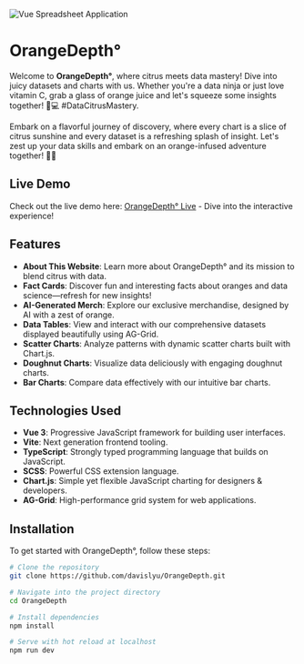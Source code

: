 ![Vue Spreadsheet Application](https://github.com/davislyu/FrontendSpreadSheetsProj/assets/27707434/d1c4f553-bc29-495f-a1ea-b7c423e3e3e2)

# OrangeDepth°

Welcome to **OrangeDepth°**, where citrus meets data mastery! Dive into juicy datasets and charts with us. Whether you're a data ninja or just love vitamin C, grab a glass of orange juice and let's squeeze some insights together! 🍊💻 #DataCitrusMastery.

Embark on a flavorful journey of discovery, where every chart is a slice of citrus sunshine and every dataset is a refreshing splash of insight. Let's zest up your data skills and embark on an orange-infused adventure together! 🚀🍊

## Live Demo
Check out the live demo here: [OrangeDepth° Live](https://github.com/davislyu/OrangeDepth) - Dive into the interactive experience!

## Features

- **About This Website**: Learn more about OrangeDepth° and its mission to blend citrus with data.
- **Fact Cards**: Discover fun and interesting facts about oranges and data science—refresh for new insights!
- **AI-Generated Merch**: Explore our exclusive merchandise, designed by AI with a zest of orange.
- **Data Tables**: View and interact with our comprehensive datasets displayed beautifully using AG-Grid.
- **Scatter Charts**: Analyze patterns with dynamic scatter charts built with Chart.js.
- **Doughnut Charts**: Visualize data deliciously with engaging doughnut charts.
- **Bar Charts**: Compare data effectively with our intuitive bar charts.

## Technologies Used
- **Vue 3**: Progressive JavaScript framework for building user interfaces.
- **Vite**: Next generation frontend tooling.
- **TypeScript**: Strongly typed programming language that builds on JavaScript.
- **SCSS**: Powerful CSS extension language.
- **Chart.js**: Simple yet flexible JavaScript charting for designers & developers.
- **AG-Grid**: High-performance grid system for web applications.

## Installation

To get started with OrangeDepth°, follow these steps:

```bash
# Clone the repository
git clone https://github.com/davislyu/OrangeDepth.git

# Navigate into the project directory
cd OrangeDepth

# Install dependencies
npm install

# Serve with hot reload at localhost
npm run dev
